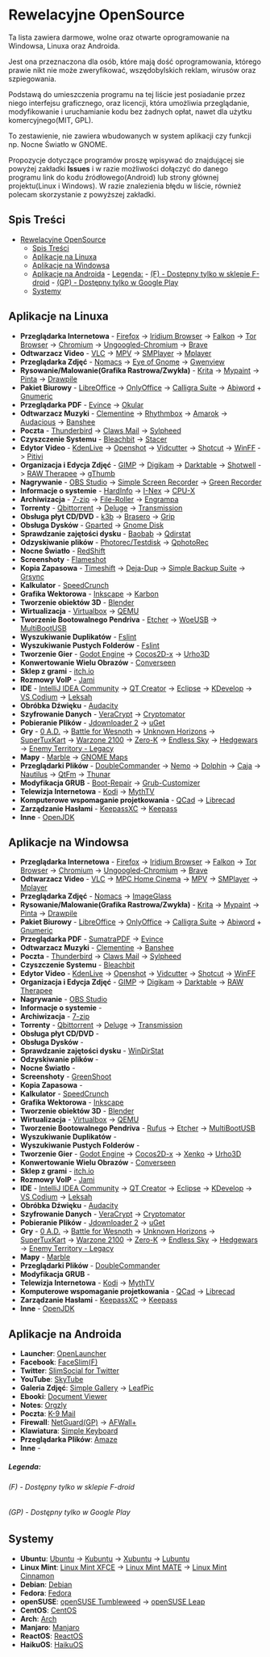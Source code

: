 # Rewelacyjne OpenSource


Ta lista zawiera darmowe, wolne oraz otwarte oprogramowanie na Windowsa, Linuxa oraz Androida.

Jest ona przeznaczona dla osób, które mają dość oprogramowania, którego prawie nikt nie może zweryfikować, wszędobylskich reklam, wirusów oraz szpiegowania.


Podstawą do umieszczenia programu na tej liście jest posiadanie przez niego interfejsu graficznego, oraz licencji, która umożliwia przeglądanie, modyfikowanie i uruchamianie kodu bez żadnych opłat, nawet dla użytku komercyjnego(MIT, GPL).

To zestawienie, nie zawiera wbudowanych w system aplikacji czy funkcji np. Nocne Światło w GNOME.

Propozycje dotyczące programów proszę wpisywać do znajdującej sie powyżej zakładki __Issues__ i w razie możliwości dołączyć do danego programu link do kodu źródłowego(Android) lub strony głównej projektu(Linux i Windows). W razie znalezienia błędu w liście, również polecam skorzystanie z powyższej zakładki.



## Spis Treści
- [Rewelacyjne OpenSource](#rewelacyjne-opensource)
  - [Spis Treści](#spis-tre%C5%9Bci)
  - [Aplikacje na Linuxa](#aplikacje-na-linuxa)
  - [Aplikacje na Windowsa](#aplikacje-na-windowsa)
  - [Aplikacje na Androida](#aplikacje-na-androida)
        - [Legenda:](#legenda)
          - [(F) - Dostępny tylko w sklepie F-droid](#f---dost%C4%99pny-tylko-w-sklepie-f-droid)
          - [(GP) - Dostępny tylko w Google Play](#gp---dost%C4%99pny-tylko-w-google-play)
  - [Systemy](#systemy)

## Aplikacje na Linuxa
* __Przeglądarka Internetowa__ - [Firefox](https://www.mozilla.org/) -> [Iridium Browser](https://iridiumbrowser.de/) -> [Falkon](https://www.falkon.org/) -> [Tor Browser](https://www.torproject.org/) -> [Chromium](https://chromium.woolyss.com/download/) -> [Ungoogled-Chromium](https://github.com/Eloston/ungoogled-chromium) -> [Brave](https://github.com/brave/brave-browser/releases)
* __Odtwarzacz Video__ - [VLC](https://www.videolan.org/vlc/) -> [MPV](https://mpv.io/) -> [SMPlayer](https://www.smplayer.info/) -> [Mplayer](http://www.mplayerhq.hu/)
* __Przeglądarka Zdjęć__ - [Nomacs](https://nomacs.org/) -> [Eye of Gnome](https://wiki.gnome.org/Apps/EyeOfGnome/) -> [Gwenview](https://userbase.kde.org/Gwenview)
* __Rysowanie/Malowanie(Grafika Rastrowa/Zwykła)__ - [Krita](https://krita.org/) -> [Mypaint](http://mypaint.org/) -> [Pinta](https://pinta-project.com/pintaproject/pinta/) -> [Drawpile](https://drawpile.net/)
* __Pakiet Biurowy__ - [LibreOffice](https://pl.libreoffice.org/pobieranie/) -> [OnlyOffice](https://www.onlyoffice.com/) -> [Calligra Suite](https://www.calligra.org) -> [Abiword](https://abisource.com/) + [Gnumeric](http://www.gnumeric.org)
* __Przeglądarka PDF__ - [Evince](https://wiki.gnome.org/Apps/Evince) -> [Okular](https://okular.kde.org/)
* __Odtwarzacz Muzyki__ - [Clementine](https://www.clementine-player.org/) -> [Rhythmbox](https://wiki.gnome.org/Apps/Rhythmbox/) -> [Amarok](https://amarok.kde.org/) -> [Audacious](https://audacious-media-player.org/) -> [Banshee](http://www.banshee-project.org/)
* __Poczta__ - [Thunderbird](https://www.thunderbird.net) -> [Claws Mail](http://www.claws-mail.org/) -> [Sylpheed](https://sylpheed.sraoss.jp/en/)
* __Czyszczenie Systemu__ - [Bleachbit](https://www.bleachbit.org/) -> [Stacer](https://github.com/oguzhaninan/Stacer/releases)
* __Edytor Video__ - [KdenLive](https://kdenlive.org/) -> [Openshot](https://www.openshot.org/) -> [Vidcutter](https://github.com/ozmartian/vidcutter/releases) -> [Shotcut](https://www.shotcut.org/) -> [WinFF](https://www.biggmatt.com/p/winff.html) -> [Pitivi](http://www.pitivi.org/)
* __Organizacja i Edycja Zdjęć__ - [GIMP](https://www.gimp.org/) -> [Digikam](https://www.digikam.org/) -> [Darktable](https://www.darktable.org/) -> [Shotwell](https://wiki.gnome.org/Apps/Shotwell) -> [RAW Therapee](https://www.rawtherapee.com/) -> [gThumb](https://wiki.gnome.org/Apps/Gthumb)
* __Nagrywanie__ - [OBS Studio](https://obsproject.com/) -> [Simple Screen Recorder](https://www.maartenbaert.be/simplescreenrecorder/) -> [Green Recorder](https://github.com/foss-project/green-recorder)
* __Informacje o systemie__ - [HardInfo](https://help.ubuntu.com/community/HardInfo) -> [I-Nex](http://i-nex.linux.pl/) -> [CPU-X](https://github.com/X0rg/CPU-X/releases)
* __Archiwizacja__ - [7-zip](https://www.7-zip.org/) -> [File-Roller](https://en.wikipedia.org/wiki/File_Roller) -> [Engrampa](https://github.com/mate-desktop/engrampa)
* __Torrenty__ - [Qbittorrent](https://www.qbittorrent.org/) -> [Deluge](https://deluge-torrent.org/) -> [Transmission](https://transmissionbt.com/)
* __Obsługa płyt CD/DVD__ - [k3b](https://sourceforge.net/projects/k3b/) -> [Brasero](https://wiki.gnome.org/Apps/Brasero) -> [Grip](https://sourceforge.net/projects/grip/)
* __Obsługa Dysków__ - [Gparted](https://gparted.org/) -> [Gnome Disk](https://wiki.gnome.org/Apps/Disks)
* __Sprawdzanie zajętości dysku__ - [Baobab](http://www.marzocca.net/linux/baobab/) -> [Qdirstat](https://github.com/shundhammer/qdirstat)
* __Odzyskiwanie plików__ - [Photorec/Testdisk](https://www.cgsecurity.org/wiki/TestDisk_Download) -> [QphotoRec](https://www.cgsecurity.org/wiki/TestDisk_Download)
* __Nocne Światło__ - [RedShift](http://jonls.dk/redshift/)
* __Screenshoty__ - [Flameshot](https://github.com/lupoDharkael/flameshot)
* __Kopia Zapasowa__ - [Timeshift](https://github.com/teejee2008/timeshift) -> [Deja-Dup](https://wiki.gnome.org/Apps/DejaDup) -> [Simple Backup Suite](https://help.ubuntu.com/community/BackupYourSystem/SimpleBackupSuite) -> [Grsync](http://www.opbyte.it/grsync/)
* __Kalkulator__ - [SpeedCrunch](https://speedcrunch.org/)
* __Grafika Wektorowa__ - [Inkscape](https://inkscape.org/) -> [Karbon](https://www.calligra.org/karbon/)
* __Tworzenie obiektów 3D__ - [Blender](https://blender.org/)
* __Wirtualizacja__ - [Virtualbox](https://www.virtualbox.org/) -> [QEMU](https://www.qemu.org/)
* __Tworzenie Bootowalnego Pendriva__ - [Etcher](https://www.balena.io/etcher/) -> [WoeUSB](https://github.com/slacka/WoeUSB) -> [MultiBootUSB](http://multibootusb.org/)
* __Wyszukiwanie Duplikatów__ - [Fslint](https://www.pixelbeat.org/fslint/)
* __Wyszukiwanie Pustych Folderów__ - [Fslint](https://www.pixelbeat.org/fslint/)
* __Tworzenie Gier__ - [Godot Engine](https://godotengine.org/) -> [Cocos2D-x](https://cocos2d-x.org/) -> [Urho3D](https://urho3d.github.io/)
* __Konwertowanie Wielu Obrazów__ - [Converseen](http://converseen.fasterland.net/)
* __Sklep z grami__ - [itch.io](https://itch.io/app)
* __Rozmowy VoIP__ - [Jami](https://jami.net/)
* __IDE__ - [IntelliJ IDEA Community](https://www.jetbrains.com/idea/) -> [QT Creator](https://github.com/qt-creator/qt-creator) -> [Eclipse](https://www.eclipse.org/) -> [KDevelop](https://www.kdevelop.org/) -> [VS Codium](https://vscodium.com/) -> [Leksah](http://leksah.org/)
* __Obróbka Dźwięku__ - [Audacity](https://www.audacityteam.org/)
* __Szyfrowanie Danych__ - [VeraCrypt](https://www.veracrypt.fr/en/Home.html) -> [Cryptomator](https://cryptomator.org/)
* __Pobieranie Plików__ - [Jdownloader 2](http://www.jdownloader.org/jdownloader2) -> [uGet](https://ugetdm.com/)
* __Gry__ - [0 A.D.](https://play0ad.com/) -> [Battle for Wesnoth](https://wesnoth.org/) -> [Unknown Horizons](http://unknown-horizons.org/) -> [SuperTuxKart](https://supertuxkart.net/Main_Page) -> [Warzone 2100](http://wz2100.net/) -> [Zero-K](https://zero-k.info/) -> [Endless Sky](https://endless-sky.github.io/) -> [Hedgewars](https://www.hedgewars.org/) -> [Enemy Territory - Legacy](https://www.etlegacy.com/)
* __Mapy__ - [Marble](https://marble.kde.org/) -> [GNOME Maps](https://wiki.gnome.org/Apps/Maps)
* __Przeglądarki Plików__ - [DoubleCommander](https://doublecmd.sourceforge.io/) -> [Nemo](https://github.com/linuxmint/nemo) -> [Dolphin](https://kde.org/applications/system/dolphin/) -> [Caja](https://github.com/mate-desktop/caja) -> [Nautilus](https://gitlab.gnome.org/GNOME/nautilus) -> [QtFm](https://qtfm.eu/) -> [Thunar](https://docs.xfce.org/xfce/thunar/start)
* __Modyfikacja GRUB__ - [Boot-Repair](https://help.ubuntu.com/community/Boot-Repair) -> [Grub-Customizer](https://launchpad.net/grub-customizer)
* __Telewizja Internetowa__ - [Kodi](https://kodi.tv/) -> [MythTV](https://www.mythtv.org/)
* __Komputerowe wspomaganie projetkowania__ - [QCad](https://www.qcad.org/en/) -> [Librecad](https://librecad.org/)
* __Zarządzanie Hasłami__ - [KeepassXC](https://keepassxc.org/) -> [Keepass](https://keepass.info/)
* __Inne__ - [OpenJDK](https://openjdk.java.net/)



## Aplikacje na Windowsa
* __Przeglądarka Internetowa__ - [Firefox](https://www.mozilla.org/) -> [Iridium Browser](https://iridiumbrowser.de/) -> [Falkon](https://www.falkon.org/) -> [Tor Browser](https://www.torproject.org/) -> [Chromium](https://chromium.woolyss.com/download/) -> [Ungoogled-Chromium](https://github.com/Eloston/ungoogled-chromium) -> [Brave](https://github.com/brave/brave-browser/releases)
* __Odtwarzacz Video__ - [VLC](https://www.videolan.org/vlc/) -> [MPC Home Cinema](https://mpc-hc.org/) -> [MPV](https://mpv.io/) -> [SMPlayer](https://www.smplayer.info/) -> [Mplayer](http://www.mplayerhq.hu/)
* __Przeglądarka Zdjęć__ - [Nomacs](https://nomacs.org/) -> [ImageGlass](https://imageglass.org/)
* __Rysowanie/Malowanie(Grafika Rastrowa/Zwykła)__ - [Krita](https://krita.org/) -> [Mypaint](http://mypaint.org/) -> [Pinta](https://pinta-project.com/pintaproject/pinta/) -> [Drawpile](https://drawpile.net/)
* __Pakiet Biurowy__ - [LibreOffice](https://pl.libreoffice.org/pobieranie/) -> [OnlyOffice](https://www.onlyoffice.com/) -> [Calligra Suite](https://www.calligra.org) -> [Abiword](https://abisource.com/) + [Gnumeric](http://www.gnumeric.org)
* __Przeglądarka PDF__ - [SumatraPDF](https://www.sumatrapdfreader.org/free-pdf-reader.html) -> [Evince](https://wiki.gnome.org/Apps/Evince)
* __Odtwarzacz Muzyki__ - [Clementine](https://www.clementine-player.org/) -> [Banshee](http://www.banshee-project.org/)
* __Poczta__ - [Thunderbird](https://www.thunderbird.net) -> [Claws Mail](http://www.claws-mail.org/) -> [Sylpheed](https://sylpheed.sraoss.jp/en/)
* __Czyszczenie Systemu__ - [Bleachbit](https://www.bleachbit.org/)
* __Edytor Video__ - [KdenLive](https://kdenlive.org/) -> [Openshot](https://www.openshot.org/) -> [Vidcutter](https://github.com/ozmartian/vidcutter/releases) -> [Shotcut](https://www.shotcut.org/) -> [WinFF](https://www.biggmatt.com/p/winff.html)
* __Organizacja i Edycja Zdjęć__ - [GIMP](https://www.gimp.org/) -> [Digikam](https://www.digikam.org/) -> [Darktable](https://www.darktable.org/) -> [RAW Therapee](https://www.rawtherapee.com/)
* __Nagrywanie__ - [OBS Studio](https://obsproject.com/)
* __Informacje o systemie__ -
* __Archiwizacja__ - [7-zip](https://www.7-zip.org/)
* __Torrenty__ - [Qbittorrent](https://www.qbittorrent.org/) -> [Deluge](https://deluge-torrent.org/) -> [Transmission](https://transmissionbt.com/)
* __Obsługa płyt CD/DVD__ -
* __Obsługa Dysków__ -
* __Sprawdzanie zajętości dysku__ - [WinDirStat](https://windirstat.net/)
* __Odzyskiwanie plików__ -
* __Nocne Światło__ -
* __Screenshoty__ - [GreenShoot](https://getgreenshot.org/)
* __Kopia Zapasowa__ -
* __Kalkulator__ - [SpeedCrunch](https://speedcrunch.org/)
* __Grafika Wektorowa__ - [Inkscape](https://inkscape.org/)
* __Tworzenie obiektów 3D__ - [Blender](https://blender.org/)
* __Wirtualizacja__ - [Virtualbox](https://www.virtualbox.org/) -> [QEMU](https://www.qemu.org/)
* __Tworzenie Bootowalnego Pendriva__ - [Rufus](https://rufus.ie/) -> [Etcher](https://www.balena.io/etcher/) -> [MultiBootUSB](http://multibootusb.org/)
* __Wyszukiwanie Duplikatów__ -
* __Wyszukiwanie Pustych Folderów__ -
* __Tworzenie Gier__ - [Godot Engine](https://godotengine.org/) -> [Cocos2D-x](https://cocos2d-x.org/) -> [Xenko](https://xenko.com/) -> [Urho3D](https://urho3d.github.io/)
* __Konwertowanie Wielu Obrazów__ - [Converseen](http://converseen.fasterland.net/)
* __Sklep z grami__ - [itch.io](https://itch.io/app)
* __Rozmowy VoIP__ - [Jami](https://jami.net/)
* __IDE__ - [IntelliJ IDEA Community](https://www.jetbrains.com/idea/) -> [QT Creator](https://github.com/qt-creator/qt-creator) -> [Eclipse](https://www.eclipse.org/) -> [KDevelop](https://www.kdevelop.org/) -> [VS Codium](https://vscodium.com/) -> [Leksah](http://leksah.org/)
* __Obróbka Dźwięku__ - [Audacity](https://www.audacityteam.org/)
* __Szyfrowanie Danych__ - [VeraCrypt](https://www.veracrypt.fr/en/Home.html) -> [Cryptomator](https://cryptomator.org/)
* __Pobieranie Plików__ - [Jdownloader 2](http://www.jdownloader.org/jdownloader2) -> [uGet](https://ugetdm.com/)
* __Gry__ - [0 A.D.](https://play0ad.com/) -> [Battle for Wesnoth](https://wesnoth.org/) -> [Unknown Horizons](http://unknown-horizons.org/) -> [SuperTuxKart](https://supertuxkart.net/Main_Page) -> [Warzone 2100](http://wz2100.net/) -> [Zero-K](https://zero-k.info/) -> [Endless Sky](https://endless-sky.github.io/) -> [Hedgewars](https://www.hedgewars.org/) -> [Enemy Territory - Legacy](https://www.etlegacy.com/)
* __Mapy__ - [Marble](https://marble.kde.org/)
* __Przeglądarki Plików__ - [DoubleCommander](https://doublecmd.sourceforge.io/)
* __Modyfikacja GRUB__ -
* __Telewizja Internetowa__ - [Kodi](https://kodi.tv/) -> [MythTV](https://www.mythtv.org/)
* __Komputerowe wspomaganie projetkowania__ - [QCad](https://www.qcad.org/en/) -> [Librecad](https://librecad.org/)
* __Zarządzanie Hasłami__ - [KeepassXC](https://keepassxc.org/) -> [Keepass](https://keepass.info/)
* __Inne__ - [OpenJDK](https://openjdk.java.net/)

## Aplikacje na Androida
* __Launcher__: [OpenLauncher](https://github.com/OpenLauncherTeam/openlauncher)
* __Facebook__: [FaceSlim(F)](https://github.com/indywidualny/FaceSlim)
* __Twitter__: [SlimSocial for Twitter](https://github.com/rignaneseleo/SlimSocial-for-Twitter)
* __YouTube__: [SkyTube](http://skytube-app.com/)
* __Galeria Zdjęć__: [Simple Gallery](https://github.com/SimpleMobileTools/Simple-Gallery) -> [LeafPic](https://gitlab.com/HoraApps/LeafPic)
* __Ebooki__: [Document Viewer](https://github.com/SufficientlySecure/document-viewer)
* __Notes__: [Orgzly](https://github.com/orgzly/orgzly-android)
* __Poczta__: [K-9 Mail](https://k9mail.github.io/)
* __Firewall__: [NetGuard(GP)](https://github.com/M66B/NetGuard/) -> [AFWall+](https://github.com/ukanth/afwall/)
* __Klawiatura__: [Simple Keyboard](https://f-droid.org/en/packages/rkr.simplekeyboard.inputmethod/)
* __Przeglądarka Plików__: [Amaze](https://github.com/TeamAmaze/AmazeFileManager)
* __Inne__ -

##### Legenda:

###### (F) - Dostępny tylko w sklepie F-droid
###### (GP) - Dostępny tylko w Google Play

## Systemy
* __Ubuntu__: [Ubuntu](https://www.ubuntu.com/) -> [Kubuntu](https://kubuntu.org/) -> [Xubuntu](https://xubuntu.org/) -> [Lubuntu](https://lubuntu.net/)
* __Linux Mint__: [Linux Mint XFCE](https://linuxmint.com/download.php) -> [Linux Mint MATE](https://linuxmint.com/download.php) -> [Linux Mint Cinnamon](https://linuxmint.com/download.php)
* __Debian__: [Debian](https://www.debian.org/index.pl.html)
* __Fedora__: [Fedora](https://getfedora.org/)
* __openSUSE__: [openSUSE Tumbleweed](https://software.opensuse.org/distributions/tumbleweed) -> [openSUSE Leap](https://software.opensuse.org/distributions/leap)
* __CentOS__: [CentOS](https://www.centos.org/)
* __Arch__: [Arch](https://www.archlinux.org/)
* __Manjaro__: [Manjaro](https://manjaro.org/)
* __ReactOS__: [ReactOS](https://www.reactos.org/)
* __HaikuOS__: [HaikuOS](https://www.haiku-os.org/)
